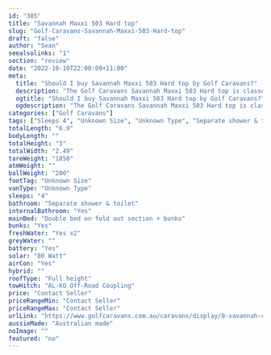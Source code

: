 ```yaml
---
id: "385"
title: "Savannah Maxxi 503 Hard top"
slug: "Golf-Caravans-Savannah-Maxxi-503-Hard-top"
draft: "false"
author: "Sean"
seealsolinks: "1"
section: "review"
date: "2022-10-10T22:00:09+11:00"
meta:
  title: "Should I buy Savannah Maxxi 503 Hard top by Golf Caravans?"
  description: "The Golf Caravans Savannah Maxxi 503 Hard top is classed as Unknown Type, and sleeps 4 people. It is Australian made and comes in at Unknown Size. It generally has Separate shower & toilet."
  ogtitle: "Should I buy Savannah Maxxi 503 Hard top by Golf Caravans?"
  ogdescription: "The Golf Caravans Savannah Maxxi 503 Hard top is classed as Unknown Type, and sleeps 4 people. It is Australian made and comes in at Unknown Size. It generally has Separate shower & toilet."
categories: ["Golf Caravans"]
tags: ["Sleeps 4", "Unknown Size", "Unknown Type", "Separate shower & toilet", "Full height", "Price Unknown"]
totalLength: "6.9"
bodyLength: ""
totalHeight: "3"
totalWidth: "2.49"
tareWeight: "1850"
atmWeight: ""
ballWeight: "200"
footTag: "Unknown Size"
vanType: "Unknown Type"
sleeps: "4"
bathroom: "Separate shower & toilet"
internalBathroom: "Yes"
mainBed: "Double bed on fold out section + bunks"
bunks: "Yes"
freshWater: "Yes x2"
greyWater: ""
battery: "Yes"
solar: "80 Watt"
airCon: "Yes"
hybrid: ""
roofType: "Full height"
towHitch: "AL-KO Off-Road Coupling"
price: "Contact Seller"
priceRangeMin: "Contact Seller"
priceRangeMax: "Contact Seller"
urlLink: "https://www.golfcaravans.com.au/caravans/display/8-savannah-caravan-range-/"
aussieMade: "Australian made"
noImage: ""
featured: "no"
---
```

